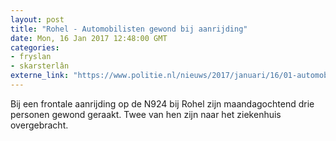 ```yaml
---
layout: post
title: "Rohel - Automobilisten gewond bij aanrijding"
date: Mon, 16 Jan 2017 12:48:00 GMT
categories: 
- fryslan 
- skarsterlân 
externe_link: "https://www.politie.nl/nieuws/2017/januari/16/01-automobilisten-gewond-bij-aanrijding.html"
---
```


Bij een frontale aanrijding op de N924 bij Rohel zijn maandagochtend drie personen gewond geraakt. Twee van hen zijn naar het ziekenhuis overgebracht.

